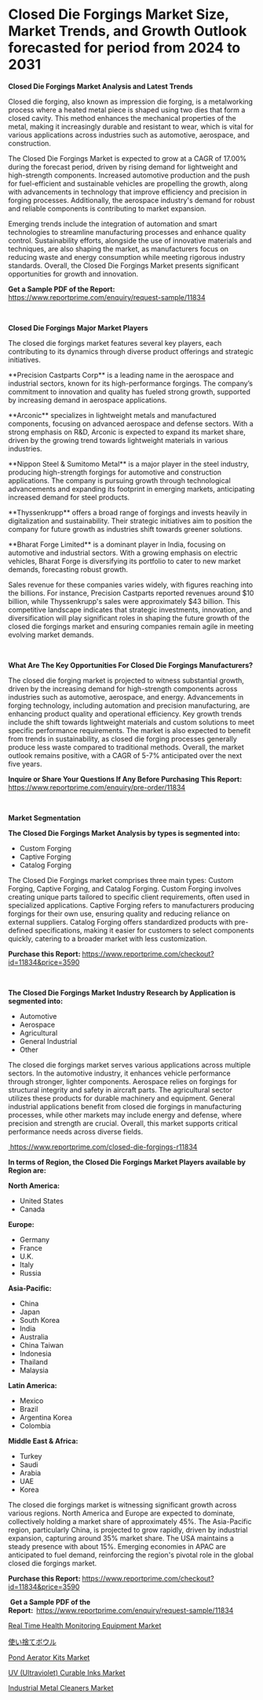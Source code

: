 <p><h1>Closed Die Forgings Market Size, Market Trends, and Growth Outlook forecasted for period from 2024 to 2031</h1></p><p><strong>Closed Die Forgings Market Analysis and Latest Trends</strong></p>
<p><p>Closed die forging, also known as impression die forging, is a metalworking process where a heated metal piece is shaped using two dies that form a closed cavity. This method enhances the mechanical properties of the metal, making it increasingly durable and resistant to wear, which is vital for various applications across industries such as automotive, aerospace, and construction.</p><p>The Closed Die Forgings Market is expected to grow at a CAGR of 17.00% during the forecast period, driven by rising demand for lightweight and high-strength components. Increased automotive production and the push for fuel-efficient and sustainable vehicles are propelling the growth, along with advancements in technology that improve efficiency and precision in forging processes. Additionally, the aerospace industry's demand for robust and reliable components is contributing to market expansion. </p><p>Emerging trends include the integration of automation and smart technologies to streamline manufacturing processes and enhance quality control. Sustainability efforts, alongside the use of innovative materials and techniques, are also shaping the market, as manufacturers focus on reducing waste and energy consumption while meeting rigorous industry standards. Overall, the Closed Die Forgings Market presents significant opportunities for growth and innovation.</p></p>
<p><strong>Get a Sample PDF of the Report:&nbsp;</strong> <a href="https://www.reportprime.com/enquiry/request-sample/11834">https://www.reportprime.com/enquiry/request-sample/11834</a></p>
<p>&nbsp;</p>
<p><strong>Closed Die Forgings Major Market Players</strong></p>
<p><p>The closed die forgings market features several key players, each contributing to its dynamics through diverse product offerings and strategic initiatives. </p><p>**Precision Castparts Corp** is a leading name in the aerospace and industrial sectors, known for its high-performance forgings. The company’s commitment to innovation and quality has fueled strong growth, supported by increasing demand in aerospace applications.</p><p>**Arconic** specializes in lightweight metals and manufactured components, focusing on advanced aerospace and defense sectors. With a strong emphasis on R&D, Arconic is expected to expand its market share, driven by the growing trend towards lightweight materials in various industries.</p><p>**Nippon Steel & Sumitomo Metal** is a major player in the steel industry, producing high-strength forgings for automotive and construction applications. The company is pursuing growth through technological advancements and expanding its footprint in emerging markets, anticipating increased demand for steel products.</p><p>**Thyssenkrupp** offers a broad range of forgings and invests heavily in digitalization and sustainability. Their strategic initiatives aim to position the company for future growth as industries shift towards greener solutions.</p><p>**Bharat Forge Limited** is a dominant player in India, focusing on automotive and industrial sectors. With a growing emphasis on electric vehicles, Bharat Forge is diversifying its portfolio to cater to new market demands, forecasting robust growth.</p><p>Sales revenue for these companies varies widely, with figures reaching into the billions. For instance, Precision Castparts reported revenues around $10 billion, while Thyssenkrupp's sales were approximately $43 billion. This competitive landscape indicates that strategic investments, innovation, and diversification will play significant roles in shaping the future growth of the closed die forgings market and ensuring companies remain agile in meeting evolving market demands.</p></p>
<p>&nbsp;</p>
<p><strong>What Are The Key Opportunities For Closed Die Forgings Manufacturers?</strong></p>
<p><p>The closed die forging market is projected to witness substantial growth, driven by the increasing demand for high-strength components across industries such as automotive, aerospace, and energy. Advancements in forging technology, including automation and precision manufacturing, are enhancing product quality and operational efficiency. Key growth trends include the shift towards lightweight materials and custom solutions to meet specific performance requirements. The market is also expected to benefit from trends in sustainability, as closed die forging processes generally produce less waste compared to traditional methods. Overall, the market outlook remains positive, with a CAGR of 5-7% anticipated over the next five years.</p></p>
<p><strong>Inquire or Share Your Questions If Any Before Purchasing This Report:</strong> <a href="https://www.reportprime.com/enquiry/pre-order/11834">https://www.reportprime.com/enquiry/pre-order/11834</a></p>
<p>&nbsp;</p>
<p><strong>Market Segmentation</strong></p>
<p><strong>The Closed Die Forgings Market Analysis by types is segmented into:</strong></p>
<p><ul><li>Custom Forging</li><li>Captive Forging</li><li>Catalog Forging</li></ul></p>
<p><p>The Closed Die Forgings market comprises three main types: Custom Forging, Captive Forging, and Catalog Forging. Custom Forging involves creating unique parts tailored to specific client requirements, often used in specialized applications. Captive Forging refers to manufacturers producing forgings for their own use, ensuring quality and reducing reliance on external suppliers. Catalog Forging offers standardized products with pre-defined specifications, making it easier for customers to select components quickly, catering to a broader market with less customization.</p></p>
<p><strong>Purchase this Report:&nbsp;</strong><a href="https://www.reportprime.com/checkout?id=11834&price=3590">https://www.reportprime.com/checkout?id=11834&price=3590</a></p>
<p>&nbsp;</p>
<p><strong>The Closed Die Forgings Market Industry Research by Application is segmented into:</strong></p>
<p><ul><li>Automotive</li><li>Aerospace</li><li>Agricultural</li><li>General Industrial</li><li>Other</li></ul></p>
<p><p>The closed die forgings market serves various applications across multiple sectors. In the automotive industry, it enhances vehicle performance through stronger, lighter components. Aerospace relies on forgings for structural integrity and safety in aircraft parts. The agricultural sector utilizes these products for durable machinery and equipment. General industrial applications benefit from closed die forgings in manufacturing processes, while other markets may include energy and defense, where precision and strength are crucial. Overall, this market supports critical performance needs across diverse fields.</p></p>
<p><a href="https://www.reportprime.com/closed-die-forgings-r11834">&nbsp;https://www.reportprime.com/closed-die-forgings-r11834</a></p>
<p><strong>In terms of Region, the Closed Die Forgings Market Players available by Region are:</strong></p>
<p>
    <p> <strong> North America: </strong>
        <ul>
            <li>United States</li>
            <li>Canada</li>
        </ul>
        </p> 
    <p> <strong> Europe: </strong>
        <ul>
            <li>Germany</li>
            <li>France</li>
            <li>U.K.</li>
            <li>Italy</li>
            <li>Russia</li>
        </ul>
        </p> 
    <p> <strong> Asia-Pacific: </strong>
        <ul>
            <li>China</li>
            <li>Japan</li>
            <li>South Korea</li>
            <li>India</li>
            <li>Australia</li>
            <li>China Taiwan</li>
            <li>Indonesia</li>
            <li>Thailand</li>
            <li>Malaysia</li>
        </ul>
        </p> 
    <p> <strong> Latin America: </strong>
        <ul>
            <li>Mexico</li>
            <li>Brazil</li>
            <li>Argentina Korea</li>
            <li>Colombia</li>
        </ul>
        </p> 
    <p> <strong> Middle East & Africa: </strong>
        <ul>
            <li>Turkey</li>
            <li>Saudi</li>
            <li>Arabia</li>
            <li>UAE</li>
            <li>Korea</li>
        </ul>
    </p>
    </p>
<p><p>The closed die forgings market is witnessing significant growth across various regions. North America and Europe are expected to dominate, collectively holding a market share of approximately 45%. The Asia-Pacific region, particularly China, is projected to grow rapidly, driven by industrial expansion, capturing around 35% market share. The USA maintains a steady presence with about 15%. Emerging economies in APAC are anticipated to fuel demand, reinforcing the region's pivotal role in the global closed die forgings market.</p></p>
<p><strong>Purchase this Report: </strong><a href="https://www.reportprime.com/checkout?id=11834&price=3590">https://www.reportprime.com/checkout?id=11834&price=3590</a></p>
<p>&nbsp;<strong>Get a Sample PDF of the Report:&nbsp;&nbsp;</strong><a href="https://www.reportprime.com/enquiry/request-sample/11834">https://www.reportprime.com/enquiry/request-sample/11834</a></p>
<p><strong></strong></p>
<p><p><a href="https://issuu.com/reportprime-2/docs/real-time-health-monitoring-equipme_bd909c8800dccf">Real Time Health Monitoring Equipment Market</a></p><p><a href="https://medium.com/@leigh4852023/%E3%83%9E%E3%83%BC%E3%82%B1%E3%83%83%E3%83%88%E3%83%88%E3%83%AC%E3%83%B3%E3%83%89%E3%81%AE%E6%98%8E%E3%82%89%E3%81%8B%E3%81%AB-%E3%82%B0%E3%83%AD%E3%83%BC%E3%83%90%E3%83%AB%E4%BD%BF%E3%81%84%E6%8D%A8%E3%81%A6%E3%83%9C%E3%82%A6%E3%83%AB%E5%B8%82%E5%A0%B4%E3%81%AE%E6%88%90%E9%95%B7%E3%81%A8%E5%9C%B0%E5%9F%9F%E5%88%A5%E3%82%A4%E3%83%B3%E3%82%B5%E3%82%A4%E3%83%88-2024-2031-652d333415a5">使い捨てボウル</a></p><p><a href="https://medium.com/@chloeconn57/pond-aerator-kits-market-forecasts-market-trends-and-impact-analysis-2024-2031-9a1f639ba049">Pond Aerator Kits Market</a></p><p><a href="https://issuu.com/reportprime-2/docs/uv-ultraviolet-curable-inks-market-_81abe905efca23">UV (Ultraviolet) Curable Inks Market</a></p><p><a href="https://github.com/bmorecock/Market-Research-Report-List-5/blob/main/industrial-metal-cleaners-market.md">Industrial Metal Cleaners Market</a></p></p>